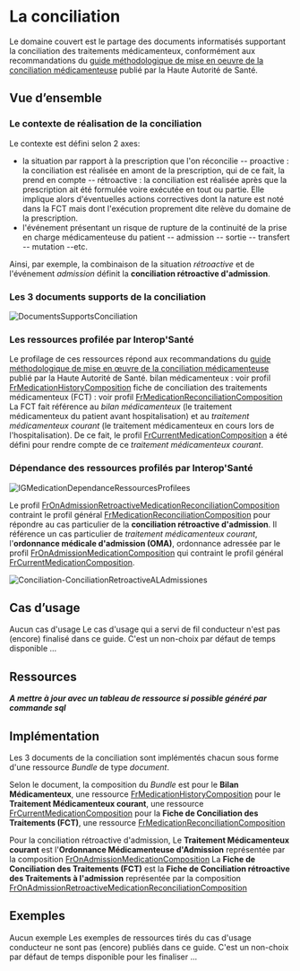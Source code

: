 # La conciliation

Le domaine couvert est le partage des documents informatisés supportant la conciliation des traitements médicamenteux, conformément aux recommandations du [guide méthodologique de mise en oeuvre de la conciliation médicamenteuse](https://www.has-sante.fr/jcms/c_2736453/fr/mettre-en-oeuvre-la-conciliation-des-traitements-medicamenteux-en-etablissement-de-sante) publié par la Haute Autorité de Santé.

## Vue d’ensemble

### Le contexte de réalisation de la conciliation

Le contexte est défini selon 2 axes:

- la situation par rapport à la prescription que l'on réconcilie
-- proactive : la conciliation est réalisée en amont de la prescription, qui de ce fait, la prend en compte
-- rétroactive : la conciliation est réalisée après que la prescription ait été formulée voire exécutée en tout ou partie. Elle implique alors d'éventuelles actions correctives dont la nature est noté dans la FCT mais dont l'exécution proprement dite relève du domaine de la prescription.
- l'événement présentant un risque de rupture de la continuité de la prise en charge médicamenteuse du patient
-- admission
-- sortie
-- transfert
-- mutation
--etc.

Ainsi, par exemple, la combinaison de la situation *rétroactive* et de l'événement *admission* définit la **conciliation rétroactive d'admission**.

### Les 3 documents supports de la conciliation

![DocumentsSupportsConciliation](/input/imapes-source/Conciliation1.jpg)

### Les ressources profilée par Interop'Santé

Le profilage de ces ressources répond aux recommandations du [guide méthodologique de mise en œuvre de la conciliation médicamenteuse](https://www.has-sante.fr/jcms/c_2736453/fr/mettre-en-oeuvre-la-conciliation-des-traitements-medicamenteux-en-etablissement-de-sante) publié par la Haute Autorité de Santé.
bilan médicamenteux : voir profil [FrMedicationHistoryComposition](https://github.com/Interop-Sante/hl7.fhir.fr.medication/blob/main/input/fsh/profiles/FrMedicationHistoryComposition.fsh)
fiche de conciliation des traitements médicamenteux (FCT) : voir profil [FrMedicationReconciliationComposition](https://github.com/Interop-Sante/hl7.fhir.fr.medication/blob/main/input/fsh/profiles/FrMedicationReconciliationComposition.fsh)
La FCT fait référence au *bilan médicamenteux* (le traitement médicamenteux du patient avant hospitalisation) et au *traitement médicamenteux courant* (le traitement médicamenteux en cours lors de l'hospitalisation). De ce fait, le profil [FrCurrentMedicationComposition](https://github.com/Interop-Sante/hl7.fhir.fr.medication/blob/main/input/fsh/profiles/FrCurrentMedicationComposition.fsh) a été défini pour rendre compte de ce *traitement médicamenteux courant*.

### Dépendance des ressources profilés par Interop'Santé

![IGMedicationDependanceRessourcesProfilees](/input/imapes-source/Conciliation2.jpg)

Le profil [FrOnAdmissionRetroactiveMedicationReconciliationComposition](https://github.com/Interop-Sante/hl7.fhir.fr.medication/blob/main/input/fsh/profiles/FrOnAdmissionRetroactiveMedicationReconciliationComposition.fsh) contraint le profil général [FrMedicationReconciliationComposition](https://github.com/Interop-Sante/hl7.fhir.fr.medication/blob/main/input/fsh/profiles/FrMedicationReconciliationComposition.fsh) pour répondre au cas particulier de la **conciliation rétroactive d'admission**. Il référence un cas particulier de *traitement médicamenteux courant*, l'**ordonnance médicale d'admission (OMA)**, ordonnance adressée par le profil [FrOnAdmissionMedicationComposition](https://github.com/Interop-Sante/hl7.fhir.fr.medication/blob/main/input/fsh/profiles/FrOnAdmissionMedicationComposition.fsh) qui contraint le profil général [FrCurrentMedicationComposition](https://github.com/Interop-Sante/hl7.fhir.fr.medication/blob/main/input/fsh/profiles/FrCurrentMedicationComposition.fsh).

![Conciliation-ConciliationRetroactiveALAdmissiones](/input/imapes-source/Conciliation3.jpg)

## Cas d’usage

Aucun cas d'usage
Le cas d'usage qui a servi de fil conducteur n'est pas (encore) finalisé dans ce guide.
C'est un non-choix par défaut de temps disponible …

## Ressources

***A mettre à jour avec un tableau de ressource si possible généré par commande sql***

## Implémentation

Les 3 documents de la conciliation sont implémentés chacun sous forme d'une ressource *Bundle* de type *document*.

Selon le document, la composition du *Bundle* est
pour le **Bilan Médicamenteux**, une ressource [FrMedicationHistoryComposition](https://github.com/Interop-Sante/hl7.fhir.fr.medication/blob/main/input/fsh/profiles/FrMedicationHistoryComposition.fsh)
pour le **Traitement Médicamenteux courant**, une ressource [FrCurrentMedicationComposition](https://github.com/Interop-Sante/hl7.fhir.fr.medication/blob/main/input/fsh/profiles/FrCurrentMedicationComposition.fsh)
pour la **Fiche de Conciliation des Traitements (FCT)**, une ressource [FrMedicationReconciliationComposition](https://github.com/Interop-Sante/hl7.fhir.fr.medication/blob/main/input/fsh/profiles/FrMedicationReconciliationComposition.fsh)

Pour la conciliation rétroactive d'admission,
Le **Traitement Médicamenteux courant** est l'**Ordonnance Médicamenteuse d'Admission** représentée par la composition [FrOnAdmissionMedicationComposition](https://github.com/Interop-Sante/hl7.fhir.fr.medication/blob/main/input/fsh/profiles/FrOnAdmissionMedicationComposition.fsh)
La **Fiche de Conciliation des Traitements (FCT)** est la **Fiche de Conciliation rétroactive des Traitements à l'admission** représentée par la composition [FrOnAdmissionRetroactiveMedicationReconciliationComposition](https://github.com/Interop-Sante/hl7.fhir.fr.medication/blob/main/input/fsh/profiles/FrOnAdmissionRetroactiveMedicationReconciliationComposition.fsh)

## Exemples

Aucun exemple
Les exemples de ressources tirés du cas d'usage conducteur ne sont pas (encore) publiés dans ce guide.
C'est un non-choix par défaut de temps disponible pour les finaliser ...
